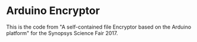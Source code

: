# Arduino Encryptor

This is the code from "A self-contained file Encryptor based on the Arduino platform" for the Synopsys Science Fair 2017.
